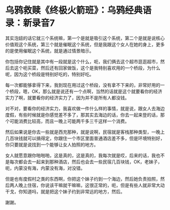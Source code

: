 # 乌鸦救赎《终极火箭班》：乌鸦经典语录：新录音7

其实泡妞的话它就三个系统嘛，第一个是就是吸引这个系统，第二个是就是说核心价值观这个系统，第三个就是催眠这个系统，但是我跟这个女人在她的身上，更多的是使用催眠这个系统，就是通过情景暗示。

你包括你记住就是其中有一段就是这个什么，呃，我们俩去这个超市逛逛超市，然后去这个呃买菜，然后还有回家做饭，这个是我特别喜欢用的一个桥段，为什么呢，因为这个桥段是特别好吃的，特别好吃。

每一次都能够拿得下来，我到现在用过这个桥段，没有拿不下来的，非常好用的一个桥段，嗯，OK，那么就是说还有一个点啊，当然的话就是这个就要看你的经济实力了啊，就要看你的经济实力了，因为并不是所有人都没钱。

对不对，要看你的经济实力，我喜欢做一件什么样的事情，就是说，跟女人去海边度假，有些时候就是你感觉差不多了，那其实去海边的话，你去一起来登的话，那个可能消费比较高，而且一晚上可能两千多三千这样一个消费。

然后如果说是你去一些就是西充那种，就是说啊，民宿就是客栈那种类型，一晚上几百块钱就可以搞得定，你跟住一个市区里面普通酒店差不多，但是环境特别好，你只要就是说找到一个能够让女人拍照的地方。

女人就愿意跟你啪啪啪，这是真的，这是真的，我每次就是哎，后来的话，我也不是每次都会去一起来到那种酒店，然后也会去一些民宿几百块钱，OK，老妹子，呃，内蒙没有海，内蒙没有海，对没错。

但是也有度假村之类的东西啊，你把这个妹子约到一个海边，然后她负责拍照，然后两人晚上住宿，你说该干嘛就干嘛嘛，这很正常的，呃，但是有些人就非常大动干戈，你知道吗，就是把这个妹子约到非常远的地方，然后。

謝謝。